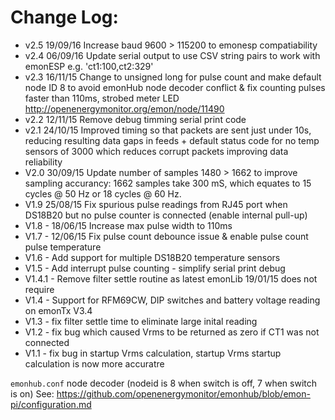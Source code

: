 # Change Log:

- v2.5   19/09/16 Increase baud 9600 > 115200 to emonesp compatiability
- v2.4   06/09/16 Update serial output to use CSV string pairs to work with emonESP e.g. 'ct1:100,ct2:329'
- v2.3   16/11/15 Change to unsigned long for pulse count and make default node ID 8 to avoid emonHub node decoder conflict & fix counting pulses faster than 110ms, strobed meter LED http://openenergymonitor.org/emon/node/11490 
- v2.2   12/11/15 Remove debug timming serial print code
- v2.1   24/10/15 Improved timing so that packets are sent just under 10s, reducing resulting data gaps in feeds + default status code for no temp sensors of 3000 which reduces corrupt packets improving data reliability
- V2.0   30/09/15 Update number of samples 1480 > 1662 to improve sampling accurancy: 1662 samples take 300 mS, which equates to 15 cycles @ 50 Hz or 18 cycles @ 60 Hz.
- V1.9   25/08/15 Fix spurious pulse readings from RJ45 port when DS18B20 but no pulse counter is connected (enable internal pull-up)
- V1.8 - 18/06/15 Increase max pulse width to 110ms
- V1.7 - 12/06/15 Fix pulse count debounce issue & enable pulse count pulse temperature
- V1.6 - Add support for multiple DS18B20 temperature sensors 
- V1.5 - Add interrupt pulse counting - simplify serial print debug 
- V1.4.1 - Remove filter settle routine as latest emonLib 19/01/15 does not require 
- V1.4 - Support for RFM69CW, DIP switches and battery voltage reading on emonTx V3.4
- V1.3 - fix filter settle time to eliminate large inital reading
- V1.2 - fix bug which caused Vrms to be returned as zero if CT1 was not connected 
- V1.1 - fix bug in startup Vrms calculation, startup Vrms startup calculation is now more accuratre

`emonhub.conf` node decoder (nodeid is 8 when switch is off, 7 when switch is on)
See: https://github.com/openenergymonitor/emonhub/blob/emon-pi/configuration.md

